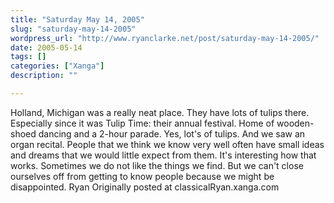 ```yaml
---
title: "Saturday May 14, 2005"
slug: "saturday-may-14-2005"
wordpress_url: "http://www.ryanclarke.net/post/saturday-may-14-2005/"
date: 2005-05-14
tags: []
categories: ["Xanga"]
description: ""

---
```


Holland, Michigan was a really neat place. They have lots of tulips there. Especially since it was Tulip Time: their annual festival. Home of wooden-shoed dancing and a 2-hour parade. Yes, lot's of tulips. And we saw an organ recital.
 People that we think we know very well often have small ideas and dreams that we would little expect from them. It's interesting how that works. Sometimes we do not like the things we find. But we can't close ourselves off from getting to know people because we might be disappointed.
 Ryan
Originally posted at classicalRyan.xanga.com
